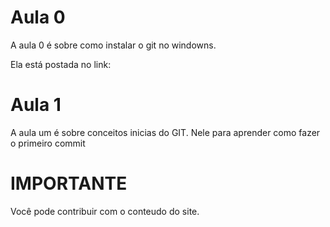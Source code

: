 # Aula 0 

A aula 0 é sobre como instalar o git no windowns. 

Ela está postada no link:

# Aula 1

A aula um é sobre conceitos inicias do GIT. Nele para aprender como fazer o primeiro commit







# IMPORTANTE

Você pode contribuir com o conteudo do site.